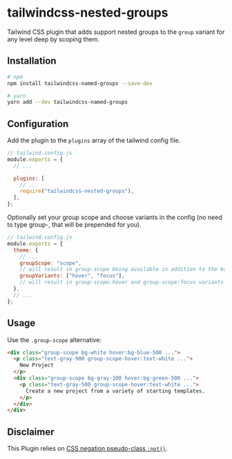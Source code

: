 # tailwindcss-nested-groups

Tailwind CSS plugin that adds support nested groups to the `group` variant for any level deep by scoping them.

## Installation

```sh
# npm
npm install tailwindcss-named-groups --save-dev

# yarn
yarn add --dev tailwindcss-named-groups
```

## Configuration

Add the plugin to the `plugins` array of the tailwind config file.  

```js
// tailwind.config.js
module.exports = {
  // ...

  plugins: [
    // ...
    require("tailwindcss-nested-groups"),
  ],
};
```

Optionally set your group scope and choose variants in the config (no need to type group-, that will be prepended for you).

```js
// tailwind.config.js
module.exports = {
  theme: {
    // ...
    groupScope: "scope",
    // will result in group-scope being available in addition to the base group
    groupVariants: ["hover", "focus"],
    // will result in group-scope:hover and group-scope:focus variants
  },
  // ...
};
```

## Usage

Use the `.group-scope` alternative:

```html
<div class="group-scope bg-white hover:bg-blue-500 ...">
  <p class="text-gray-900 group-scope-hover:text-white ...">
    New Project
  </p>
  <div class="group-scope bg-gray-100 hover:bg-green-500 ...">
    <p class="text-gray-500 group-scope-hover:text-white ...">
      Create a new project from a variety of starting templates.
    </p>
  </div>
</div>
```

## Disclaimer

This Plugin relies on [CSS negation pseudo-class `:not()`](https://drafts.csswg.org/selectors-3/#negation).
